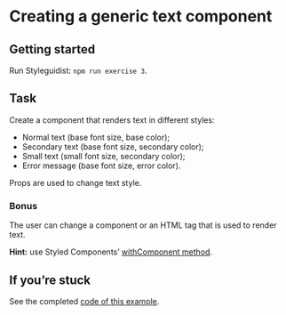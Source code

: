 # Creating a generic text component

## Getting started

Run Styleguidist: `npm run exercise 3`.

## Task

Create a component that renders text in different styles:

* Normal text (base font size, base color);
* Secondary text (base font size, secondary color);
* Small text (small font size, secondary color);
* Error message (base font size, error color).

Props are used to change text style.

### Bonus

The user can change a component or an HTML tag that is used to render text.

**Hint:** use Styled Components’ [withComponent method](https://www.styled-components.com/docs/api#withcomponent).

## If you’re stuck

See the completed [code of this example](../../components/core/Text.js).
